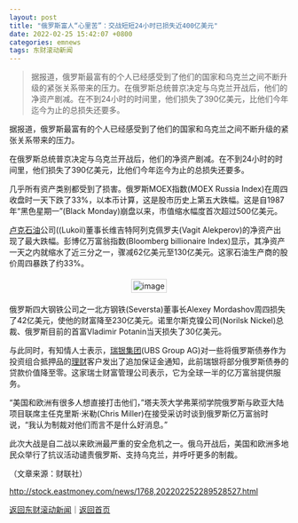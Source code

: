 ```yaml
---
layout: post
title: "俄罗斯富人“心里苦”：交战短短24小时已损失近400亿美元"
date: 2022-02-25 15:42:07 +0800
categories: emnews
tags: 东财滚动新闻
---
```

> 据报道，俄罗斯最富有的个人已经感受到了他们的国家和乌克兰之间不断升级的紧张关系带来的压力。在俄罗斯总统普京决定与乌克兰开战后，他们的净资产剧减。在不到24小时的时间里，他们损失了390亿美元，比他们今年迄今为止的总损失还要多。

<p>据报道，俄罗斯最富有的个人已经感受到了他们的国家和乌克兰之间不断升级的紧张关系带来的压力。</p>
 <p>在俄罗斯总统普京决定与乌克兰开战后，他们的净资产剧减。在不到24小时的时间里，他们损失了390亿美元，比他们今年迄今为止的总损失还要多。</p>
 <p>几乎所有资产类别都受到了损害。俄罗斯MOEX指数(MOEX Russia Index)在周四收盘时一天下跌了33%，以本币计算，这是股市历史上第五大跌幅。这是自1987年“黑色星期一”(Black Monday)崩盘以来，市值缩水幅度首次超过500亿美元。</p>
 <p><span id="Info.155.LKOH"><a href="http://quote.eastmoney.com/unify/r/155.LKOH" class="keytip" data-code="155,LKOH">卢克石油</a></span>公司((Lukoil)董事长维吉特阿列克佩罗夫(Vagit Alekperov)的净资产出现了最大跌幅。彭博亿万富翁指数(Bloomberg billionaire Index)显示，其净资产一天之内就缩水了近三分之一，骤减62亿美元至130亿美元。这家石油生产商的股价周四暴跌了约33%。</p>
 <center><img src="https://dfscdn.dfcfw.com/download/D24994614741364256956_w960h1052.jpg" alt="image" style="border:#d1d1d1 1px solid;padding:3px;margin:5px 0;" /></center><p>俄罗斯四大钢铁公司之一北方钢铁(Seversta)董事长Alexey Mordashov周四损失了42亿美元，使他的财富降至230亿美元。诺里尔斯克镍公司(Norilsk Nickel)总裁、俄罗斯目前的首富Vladimir Potanin当天损失了30亿美元。</p>
 <p>与此同时，有知情人士表示，<span id="stock_106.UBS"><a href="http://quote.eastmoney.com/unify/r/106.UBS" class="keytip" data-code="106,UBS">瑞银集团</a></span><span id="quote_106.UBS"></span>(UBS Group AG)对一些将俄罗斯债券作为投资组合抵押品的<span id="Info.3304"><a href="http://data.eastmoney.com/wtlc/" class="infokey">理财</a></span>客户发出了追加保证金通知，此前瑞银将部分俄罗斯债券的贷款价值降至零。这家瑞士财富管理公司表示，它为全球一半的亿万富翁提供服务。</p>
 <p>“美国和欧洲有很多人想直接打击他们，”塔夫茨大学弗莱彻学院俄罗斯与欧亚大陆项目联席主任克里斯·米勒(Chris Miller)在接受采访时谈到俄罗斯亿万富翁时说，“我认为制裁对他们而言不是什么好消息。”</p>
 <p>此次大战是自二战以来欧洲最严重的安全危机之一。俄乌开战后，美国和欧洲多地民众举行了抗议活动谴责俄罗斯、支持乌克兰，并呼吁更多的制裁。</p><p class="em_media">（文章来源：财联社）</p>

<http://stock.eastmoney.com/news/1768,202202252289528527.html>

[返回东财滚动新闻](//finews.withounder.com/emnews/)｜[返回首页](//finews.withounder.com/)